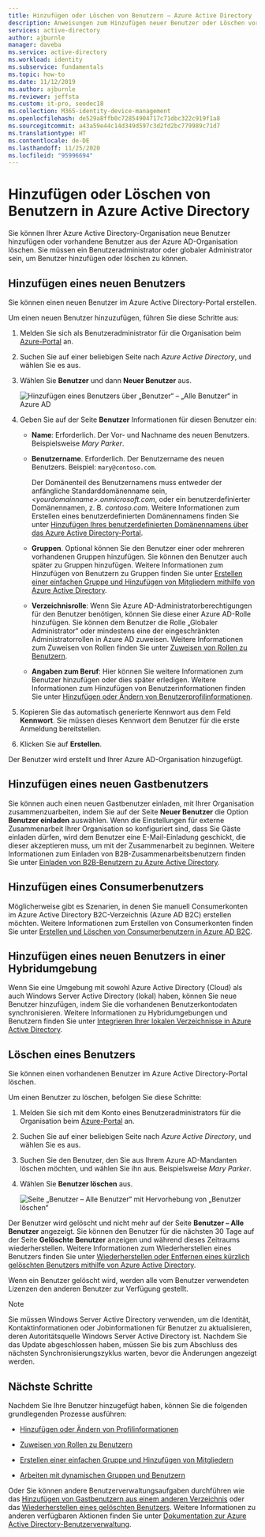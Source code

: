 ```yaml
---
title: Hinzufügen oder Löschen von Benutzern – Azure Active Directory | Microsoft-Dokumentation
description: Anweisungen zum Hinzufügen neuer Benutzer oder Löschen vorhandener Benutzer mithilfe von Azure Active Directory.
services: active-directory
author: ajburnle
manager: daveba
ms.service: active-directory
ms.workload: identity
ms.subservice: fundamentals
ms.topic: how-to
ms.date: 11/12/2019
ms.author: ajburnle
ms.reviewer: jeffsta
ms.custom: it-pro, seodec18
ms.collection: M365-identity-device-management
ms.openlocfilehash: de529a8ffb0c72854904717c71dbc322c919f1a8
ms.sourcegitcommit: a43a59e44c14d349d597c3d2fd2bc779989c71d7
ms.translationtype: HT
ms.contentlocale: de-DE
ms.lasthandoff: 11/25/2020
ms.locfileid: "95996694"
---
```

# <a name="add-or-delete-users-using-azure-active-directory"></a>Hinzufügen oder Löschen von Benutzern in Azure Active Directory

Sie können Ihrer Azure Active Directory-Organisation neue Benutzer hinzufügen oder vorhandene Benutzer aus der Azure AD-Organisation löschen. Sie müssen ein Benutzeradministrator oder globaler Administrator sein, um Benutzer hinzufügen oder löschen zu können.

## <a name="add-a-new-user"></a>Hinzufügen eines neuen Benutzers

Sie können einen neuen Benutzer im Azure Active Directory-Portal erstellen.

Um einen neuen Benutzer hinzuzufügen, führen Sie diese Schritte aus:

1. Melden Sie sich als Benutzeradministrator für die Organisation beim [Azure-Portal](https://portal.azure.com/) an.

1. Suchen Sie auf einer beliebigen Seite nach *Azure Active Directory*, und wählen Sie es aus.

1. Wählen Sie **Benutzer** und dann **Neuer Benutzer** aus.

    ![Hinzufügen eines Benutzers über „Benutzer“ – „Alle Benutzer“ in Azure AD](media/add-users-azure-active-directory/add-user-in-users-all-users.png)

1. Geben Sie auf der Seite **Benutzer** Informationen für diesen Benutzer ein:

   - **Name**: Erforderlich. Der Vor- und Nachname des neuen Benutzers. Beispielsweise *Mary Parker*.

   - **Benutzername**. Erforderlich. Der Benutzername des neuen Benutzers. Beispiel: `mary@contoso.com`.

     Der Domänenteil des Benutzernamens muss entweder der anfängliche Standarddomänenname sein, *\<yourdomainname>.onmicrosoft.com*, oder ein benutzerdefinierter Domänennamen, z. B. *contoso.com*. Weitere Informationen zum Erstellen eines benutzerdefinierten Domänennamens finden Sie unter [Hinzufügen Ihres benutzerdefinierten Domänennamens über das Azure Active Directory-Portal](add-custom-domain.md).

   - **Gruppen**. Optional können Sie den Benutzer einer oder mehreren vorhandenen Gruppen hinzufügen. Sie können den Benutzer auch später zu Gruppen hinzufügen. Weitere Informationen zum Hinzufügen von Benutzern zu Gruppen finden Sie unter [Erstellen einer einfachen Gruppe und Hinzufügen von Mitgliedern mithilfe von Azure Active Directory](active-directory-groups-create-azure-portal.md).

   - **Verzeichnisrolle**: Wenn Sie Azure AD-Administratorberechtigungen für den Benutzer benötigen, können Sie diese einer Azure AD-Rolle hinzufügen. Sie können dem Benutzer die Rolle „Globaler Administrator“ oder mindestens eine der eingeschränkten Administratorrollen in Azure AD zuweisen. Weitere Informationen zum Zuweisen von Rollen finden Sie unter [Zuweisen von Rollen zu Benutzern](active-directory-users-assign-role-azure-portal.md).

   - **Angaben zum Beruf**: Hier können Sie weitere Informationen zum Benutzer hinzufügen oder dies später erledigen. Weitere Informationen zum Hinzufügen von Benutzerinformationen finden Sie unter [Hinzufügen oder Ändern von Benutzerprofilinformationen](active-directory-users-profile-azure-portal.md).

1. Kopieren Sie das automatisch generierte Kennwort aus dem Feld **Kennwort**. Sie müssen dieses Kennwort dem Benutzer für die erste Anmeldung bereitstellen.

1. Klicken Sie auf **Erstellen**.

Der Benutzer wird erstellt und Ihrer Azure AD-Organisation hinzugefügt.

## <a name="add-a-new-guest-user"></a>Hinzufügen eines neuen Gastbenutzers

Sie können auch einen neuen Gastbenutzer einladen, mit Ihrer Organisation zusammenzuarbeiten, indem Sie auf der Seite **Neuer Benutzer** die Option **Benutzer einladen** auswählen. Wenn die Einstellungen für externe Zusammenarbeit Ihrer Organisation so konfiguriert sind, dass Sie Gäste einladen dürfen, wird dem Benutzer eine E-Mail-Einladung geschickt, die dieser akzeptieren muss, um mit der Zusammenarbeit zu beginnen. Weitere Informationen zum Einladen von B2B-Zusammenarbeitsbenutzern finden Sie unter [Einladen von B2B-Benutzern zu Azure Active Directory](../external-identities/add-users-administrator.md).

## <a name="add-a-consumer-user"></a>Hinzufügen eines Consumerbenutzers

Möglicherweise gibt es Szenarien, in denen Sie manuell Consumerkonten im Azure Active Directory B2C-Verzeichnis (Azure AD B2C) erstellen möchten. Weitere Informationen zum Erstellen von Consumerkonten finden Sie unter [Erstellen und Löschen von Consumerbenutzern in Azure AD B2C](../../active-directory-b2c/manage-users-portal.md).

## <a name="add-a-new-user-within-a-hybrid-environment"></a>Hinzufügen eines neuen Benutzers in einer Hybridumgebung

Wenn Sie eine Umgebung mit sowohl Azure Active Directory (Cloud) als auch Windows Server Active Directory (lokal) haben, können Sie neue Benutzer hinzufügen, indem Sie die vorhandenen Benutzerkontodaten synchronisieren. Weitere Informationen zu Hybridumgebungen und Benutzern finden Sie unter [Integrieren Ihrer lokalen Verzeichnisse in Azure Active Directory](../hybrid/whatis-hybrid-identity.md).

## <a name="delete-a-user"></a>Löschen eines Benutzers

Sie können einen vorhandenen Benutzer im Azure Active Directory-Portal löschen.

Um einen Benutzer zu löschen, befolgen Sie diese Schritte:

1. Melden Sie sich mit dem Konto eines Benutzeradministrators für die Organisation beim [Azure-Portal](https://portal.azure.com/) an.

1. Suchen Sie auf einer beliebigen Seite nach *Azure Active Directory*, und wählen Sie es aus.

1. Suchen Sie den Benutzer, den Sie aus Ihrem Azure AD-Mandanten löschen möchten, und wählen Sie ihn aus. Beispielsweise _Mary Parker_.

1. Wählen Sie **Benutzer löschen** aus.

    ![Seite „Benutzer – Alle Benutzer“ mit Hervorhebung von „Benutzer löschen“](media/add-users-azure-active-directory/delete-user-all-users-blade.png)

Der Benutzer wird gelöscht und nicht mehr auf der Seite **Benutzer – Alle Benutzer** angezeigt. Sie können den Benutzer für die nächsten 30 Tage auf der Seite **Gelöschte Benutzer** anzeigen und während dieses Zeitraums wiederherstellen. Weitere Informationen zum Wiederherstellen eines Benutzers finden Sie unter [Wiederherstellen oder Entfernen eines kürzlich gelöschten Benutzers mithilfe von Azure Active Directory](active-directory-users-restore.md).

Wenn ein Benutzer gelöscht wird, werden alle vom Benutzer verwendeten Lizenzen den anderen Benutzer zur Verfügung gestellt.

>[!Note]
>Sie müssen Windows Server Active Directory verwenden, um die Identität, Kontaktinformationen oder Jobinformationen für Benutzer zu aktualisieren, deren Autoritätsquelle Windows Server Active Directory ist. Nachdem Sie das Update abgeschlossen haben, müssen Sie bis zum Abschluss des nächsten Synchronisierungszyklus warten, bevor die Änderungen angezeigt werden.

## <a name="next-steps"></a>Nächste Schritte

Nachdem Sie Ihre Benutzer hinzugefügt haben, können Sie die folgenden grundlegenden Prozesse ausführen:

- [Hinzufügen oder Ändern von Profilinformationen](active-directory-users-profile-azure-portal.md)

- [Zuweisen von Rollen zu Benutzern](active-directory-users-assign-role-azure-portal.md)

- [Erstellen einer einfachen Gruppe und Hinzufügen von Mitgliedern](active-directory-groups-create-azure-portal.md)

- [Arbeiten mit dynamischen Gruppen und Benutzern](../enterprise-users/groups-create-rule.md)

Oder Sie können andere Benutzerverwaltungsaufgaben durchführen wie das [Hinzufügen von Gastbenutzern aus einem anderen Verzeichnis](../external-identities/what-is-b2b.md) oder das [Wiederherstellen eines gelöschten Benutzers](active-directory-users-restore.md). Weitere Informationen zu anderen verfügbaren Aktionen finden Sie unter [Dokumentation zur Azure Active Directory-Benutzerverwaltung](../enterprise-users/index.yml).